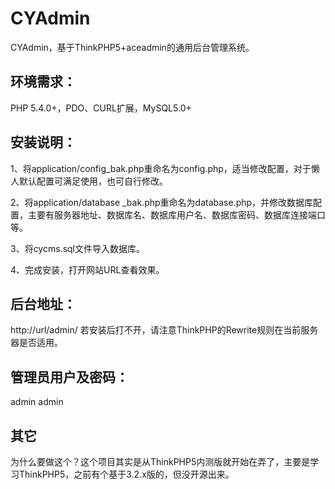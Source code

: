 # CYAdmin

CYAdmin，基于ThinkPHP5+aceadmin的通用后台管理系统。

## 环境需求：

PHP 5.4.0+，PDO、CURL扩展，MySQL5.0+

## 安装说明：

1、将application/config_bak.php重命名为config.php，适当修改配置，对于懒人默认配置可满足使用，也可自行修改。

2、将application/database _bak.php重命名为database.php，并修改数据库配置，主要有服务器地址、数据库名、数据库用户名、数据库密码、数据库连接端口等。

3、将cycms.sql文件导入数据库。

4、完成安装，打开网站URL查看效果。

## 后台地址：
http://url/admin/
若安装后打不开，请注意ThinkPHP的Rewrite规则在当前服务器是否适用。
## 管理员用户及密码：

admin admin

## 其它

为什么要做这个？这个项目其实是从ThinkPHP5内测版就开始在弄了，主要是学习ThinkPHP5，之前有个基于3.2.x版的，但没开源出来。
